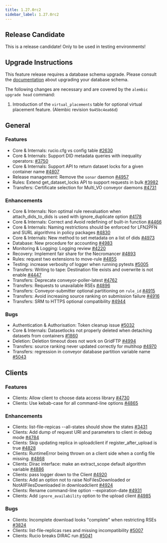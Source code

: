 ```yaml
---
title: 1.27.0rc2
sidebar_label: 1.27.0rc2
---
```


## Release Candidate

This is a release candidate! Only to be used in testing environments!

## Upgrade Instructions

This feature release requires a database schema upgrade. Please consult the [documentation](https://rucio.cern.ch/documentation/database/) about upgrading your
database schema.

The following changes are necessary and are covered by the `alembic upgrade head` command:

1. Introduction of the `virtual_placements` table for optional virtual placement feature. (Alembic revision `9a45bc4ea66d`)

## General

### Features

- Core & Internals: rucio.cfg vs config table [#2630](https://github.com/rucio/rucio/issues/2630)
- Core & Internals: Support DID metadata queries with inequality operators: [#3750](https://github.com/rucio/rucio/issues/3750)
- Core & Internals: Support API to return dataset locks for a given container name [#4807](https://github.com/rucio/rucio/issues/4807)
- Release management: Remove the `sonar` daemon [#4957](https://github.com/rucio/rucio/issues/4957)
- Rules: Extend get_dataset_locks API to support requests in bulk [#3982](https://github.com/rucio/rucio/issues/3982)
- Transfers: Certificate selection for Multi_VO conveyor daemons [#4731](https://github.com/rucio/rucio/issues/4731)

### Enhancements

- Core & Internals: Non optimal rule reevaluation when attach_dids_to_dids is used with ignore_duplicate option
  [#4178](https://github.com/rucio/rucio/issues/4178)
- Core & Internals: Correct and Avoid redefining of built-in function [#4466](https://github.com/rucio/rucio/issues/4466)
- Core & Internals: Naming restrictions should be enforced for LFN2PFN and SURL algorithms in policy packages
  [#4830](https://github.com/rucio/rucio/issues/4830)
- Core & Internals: New method to set metadata on a list of dids [#4973](https://github.com/rucio/rucio/issues/4973)
- Database: New procedure for accounting [#4983](https://github.com/rucio/rucio/issues/4983)
- Monitoring & Logging: Logging review [#4220](https://github.com/rucio/rucio/issues/4220)
- Recovery: Implement fair share for the Necromancer [#4893](https://github.com/rucio/rucio/issues/4893)
- Rules: request two extensions to move-rule [#4855](https://github.com/rucio/rucio/issues/4855)
- Testing: increase verbosity of logger when running pytests [#5005](https://github.com/rucio/rucio/issues/5005)
- Transfers: Writing to tape: Destination file exists and overwrite is not enable [#4447](https://github.com/rucio/rucio/issues/4447)
- Transfers: Deprecate conveyor-poller-latest [#4762](https://github.com/rucio/rucio/issues/4762)
- Transfers: Requests to unavailable RSEs [#4896](https://github.com/rucio/rucio/issues/4896)
- Transfers: Conveyor-submitter optional partitioning on `rule_id` [#4915](https://github.com/rucio/rucio/issues/4915)
- Transfers: Avoid increasing source ranking on submission failure [#4916](https://github.com/rucio/rucio/issues/4916)
- Transfers: SRM to HTTPS optional compatibility [#4944](https://github.com/rucio/rucio/issues/4944)

### Bugs

- Authentication & Authorisation: Token cleanup issue [#5032](https://github.com/rucio/rucio/issues/5032)
- Core & Internals: Datasetlocks not properly deleted when detaching datasets from containers [#1860](https://github.com/rucio/rucio/issues/1860)
- Deletion: Deletion timeout does not work on GridFTP [#4994](https://github.com/rucio/rucio/issues/4994)
- Transfers: source ranking never updated correctly for multihop [#4970](https://github.com/rucio/rucio/issues/4970)
- Transfers: regression in conveyor database partition variable name [#5043](https://github.com/rucio/rucio/issues/5043)

## Clients

### Features

- Clients: Allow client to choose data access library [#4730](https://github.com/rucio/rucio/issues/4730)
- Clients: Use kebab-case for all command-line options [#4865](https://github.com/rucio/rucio/issues/4865)

### Enhancements

- Clients: list-file-repicas --all-states should show the states [#3431](https://github.com/rucio/rucio/issues/3431)
- Clients: Add dump of request URI and parameters to client in debug mode [#4784](https://github.com/rucio/rucio/issues/4784)
- Clients: Skip updating replica in uploadclient if register_after_upload is true [#4828](https://github.com/rucio/rucio/issues/4828)
- Clients: RuntimeError being thrown on a client side when a config file missing. [#4868](https://github.com/rucio/rucio/issues/4868)
- Clients: Dirac interface: make an extract_scope default algorithm variable [#4886](https://github.com/rucio/rucio/issues/4886)
- Clients: pass logger down to the Client [#4920](https://github.com/rucio/rucio/issues/4920)
- Clients: Add an option not to raise NoFilesDownloaded or NotAllFilesDownloaded in downloadclient [#4924](https://github.com/rucio/rucio/issues/4924)
- Clients: Rename command-line option --expiration-date [#4931](https://github.com/rucio/rucio/issues/4931)
- Clients: Add `ignore_availability` option to the upload client [#4985](https://github.com/rucio/rucio/issues/4985)

### Bugs

- Clients: Incomplete download looks "complete" when restricting RSEs [#3824](https://github.com/rucio/rucio/issues/3824)
- Clients: list-file-replicas rses and missing incompatibility [#5007](https://github.com/rucio/rucio/issues/5007)
- Clients: Rucio breaks DIRAC run [#5041](https://github.com/rucio/rucio/issues/5041)
